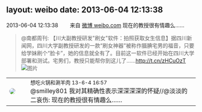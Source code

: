 layout: weibo
date: 2013-06-04 12:13:38
---
<meta name="referrer" content="no-referrer" />

2013-06-04 12:13:38  &nbsp;&nbsp;&nbsp;&nbsp;&nbsp;&nbsp; 来自 <a href="http://weibo.com/" rel="nofollow">微博 weibo.com</a>
现在的教授很有情趣么……
>  @南都周刊: 【川大副教授研发"刷女"软件：拍照获取女生信息】据四川新闻网，四川大学副教授研发的一款“刷女神器”被称作腼腆宅男的福音，只要给学妹刷个“脸卡”，她的信息就全有了。目前这一软件已经开始在四川大学部署和测试。宅男们，教授只能帮你到这儿了……http://t.cn/zHCuOzT ​​​
>  ![图片](https://ww4.sinaimg.cn/large/61d7cd94gw1e5bz1z3jwij20ba07i3yl.jpg)

<table style="width: 100%;">
  <tr>
    <td style="width: 40px;"><img style="border-radius:50%" src="https://tva1.sinaimg.cn/crop.0.1.751.751.50/71c5c7f8jw8f5hblff0u4j20kv0ky3zn.jpg?KID=imgbed,tva&Expires=1624465166&ssig=lXyHNYZ5ui"></td>
    <td colspan="2"><small>想吃火锅和涮羊肉 13-6-4 16:57</small><br/>@smilley801 我对其精确性表示深深深深的怀疑//@淡淡的二哀伤: 现在的教授很有情趣么……</td>
  </tr>
</table>
